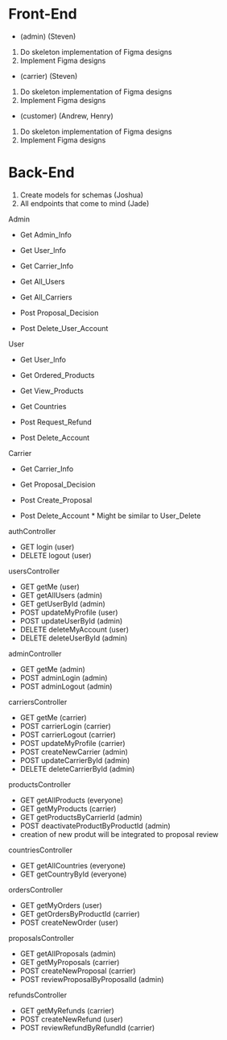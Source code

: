 ## 
# Front-End

- (admin) (Steven)

1. Do skeleton implementation of Figma designs
2. Implement Figma designs

- (carrier) (Steven)

1. Do skeleton implementation of Figma designs
2. Implement Figma designs

- (customer) (Andrew, Henry)

1. Do skeleton implementation of Figma designs
2. Implement Figma designs 

# Back-End

1. Create models for schemas (Joshua)
2. All endpoints that come to mind (Jade)

Admin

- Get Admin_Info
- Get User_Info
- Get Carrier_Info

- Get All_Users
- Get All_Carriers

- Post Proposal_Decision
- Post Delete_User_Account

User

- Get User_Info
- Get Ordered_Products
- Get View_Products
- Get Countries

- Post Request_Refund
- Post Delete_Account

Carrier

- Get Carrier_Info
- Get Proposal_Decision

- Post Create_Proposal
- Post Delete_Account \* Might be similar to User_Delete




authController
- GET login (user)
- DELETE logout (user)

usersController
- GET getMe (user)
- GET getAllUsers (admin)
- GET getUserById (admin)
- POST updateMyProfile (user)
- POST updateUserById (admin)
- DELETE deleteMyAccount (user)
- DELETE deleteUserById (admin)

adminController
- GET getMe (admin)
- POST adminLogin (admin)
- POST adminLogout (admin)

carriersController
- GET getMe (carrier)
- POST carrierLogin (carrier)
- POST carrierLogout (carrier)
- POST updateMyProfile (carrier)
- POST createNewCarrier (admin)
- POST updateCarrierById (admin)
- DELETE deleteCarrierById (admin)

productsController
- GET getAllProducts (everyone)
- GET getMyProducts (carrier)
- GET getProductsByCarrierId (admin)
- POST deactivateProductByProductId (admin)
- creation of new produt will be integrated to proposal review

countriesController
- GET getAllCountries (everyone)
- GET getCountryById (everyone)

ordersController
- GET getMyOrders (user)
- GET getOrdersByProductId (carrier)
- POST createNewOrder (user)

proposalsController
- GET getAllProposals (admin)
- GET getMyProposals (carrier)
- POST createNewProposal (carrier)
- POST reviewProposalByProposalId (admin)

refundsController
- GET getMyRefunds (carrier)
- POST createNewRefund (user)
- POST reviewRefundByRefundId (carrier)

